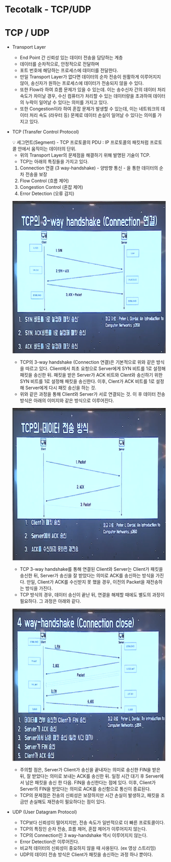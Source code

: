 # Tecotalk - TCP/UDP

# TCP / UDP

- Transport Layer
    - End Point 간 신뢰성 있는 데이터 전송을 담당하는 계층
    - 데이터를 순차적으로, 안정적으로 전달하며
    - 포트 번호에 해당하는 프로세스에 데이터를 전달한다.
    - 만일 Transport Layer가 없다면 데이터의 순차 전송이 원활하게 이루어지지 않아, 송신자가 원하는 프로세스에 데이터가 전송되지 않을 수 있다.
    - 또한 Flow라 하여 흐름 문제가 있을 수 있는데. 이는 송수신자 간의 데이터 처리 속도가 차이날 경우, 수신 컴퓨터가 처리할 수 있는 데이터량을 초과하여 데이터의 누락이 일어날 수 있다는 의미를 가지고 있다.
    - 또한 Congestion이라 하여 혼잡 문제가 발생할 수 있는데, 이는 네트워크의 데이터 처리 속도 (라우터 등)  문제로 데이터 손실이 일어날 수 있다는 의미를 가지고 있다.
- TCP (Transfer Control Protocol)
    
    <aside>
    💡 세그먼트(Segment) - TCP 프로토콜의 PDU : IP 프로토콜의 패킷처럼 프로토콜 안에서 움직이는 데이터의 단위.
    
    </aside>
    
    - 위의 Transport Layer의 문제점을 해결하기 위해 발명된 기술이 TCP.
    - TCP는 아래의 특징들을 가지고 있다.
    1. Connection 연결 (3 way-handshake) - 양방향 통신 - 을 통한 데이터의 순차 전송을 보장
    2. Flow Control (흐름 제어)
    3. Congestion Control (혼잡 제어)
    4. Error Detection (오류 감지)
    
    ![5.png](Tecotalk-TCP_UDP/5.png)
    
    - TCP의 3-way handshake (Connection 연결)은 기본적으로 위와 같은 방식을 따르고 있다. 
    Client에서 최초 요청으로 Server에게 SYN 비트를 1로 설정해 패킷을 송신한 뒤.
    패킷을 받은 Server가 ACK 비트와 Clent와 송신하기 위한 SYN 비트를 1로 설정해 패킷을 송신한다. 
    이후, Clent가 ACK 비트를 1로 설정해 Server에게 다시 패킷 송신을 하는 것.
    - 위와 같은 과정을 통해 Client와 Server가 서로 연결되는 것. 이 후 데이터 전송 방식은 아래의 이미지와 같은 방식으로 이루어진다.
    
    ![4.png](Tecotalk-TCP_UDP/4.png)
    
    - TCP 3-way handshake를 통해 연결된 Client와 Server는 Client가 패킷을 송신한 뒤, Server가 송신을 잘 받았다는 의미로 ACK를 송신하는 방식을 가진다. 만일, Client가 ACK를 수신받지 못 했을 경우, 이전의 Packet을 재전송하는 방식을 가진다.
    - TCP 방식의 경우, 데이터 송신이 끝난 뒤, 연결을 해제할 때에도 별도의 과정이 필요하다. 그 과정은 아래와 같다.
    
    ![6.png](Tecotalk-TCP_UDP/6.png)
    
    - 주의할 점은, Server가 Client가 송신을 끝내자는 의미로 송신한 FIN을 받은 뒤, 잘 받았다는 의미로 보내는 ACK를 송신한 뒤. 일정 시간 대기 후 Server에서 남은 패킷을 송신 한 다음. FIN을 송신한다는 점에 있다. 이후, Client가 Server의 FIN을 받았다는 의미로 ACK를 송신함으로 통신이 종료된다.
    - TCP의 문제점은 전송의 신뢰성은 보장하지만 시간 손실이 발생하고, 패킷을 조금만 손실해도 재전송이 필요하다는 점이 있다.
- UDP (User Datagram Protocol)
    - TCP보다 신뢰성이 떨어지지만, 전송 속도가 일반적으로 더 빠른 프로토콜이다.
    - TCP의 특징인 순차 전송, 흐름 제어, 혼잡 제어가 이루어지지 않는다.
    - TCP의 Connection인 3 way-handshake 역시 이루어지지 않는다.
    - Error Detection은 이루어진다.
    - 비교적 데이터의 신뢰성이 중요하지 않을 때 사용된다. (ex 영상 스트리밍)
    - UDP의 데이터 전송 방식은 Client가 패킷을 송신하는 과정 하나 뿐이다.